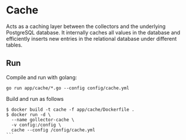 # Cache
Acts as a caching layer between the collectors and the underlying PostgreSQL database. 
It internally caches all values in the database and efficiently inserts new entries in the relational database under different tables.  

## Run
Compile and run with golang:
```
go run app/cache/*.go --config config/cache.yml 
```

Build and run as follows
````
$ docker build -t cache -f app/cache/Dockerfile .
$ docker run -d \ 
  --name gollector-cache \ 
  -v config:/config \ 
  cache --config /config/cache.yml 
```
